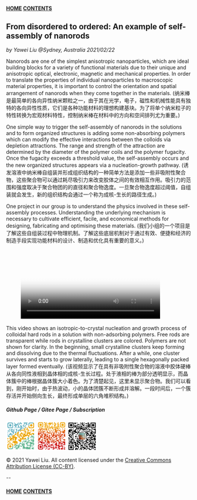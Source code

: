 #### [HOME](../../index.html) [CONTENTS](../index.html)

## From disordered to ordered: An example of self-assembly of nanorods

*by Yawei Liu  @Sydney, Australia 2021/02/22*

Nanorods are one of the simplest anisotropic nanoparticles, which are ideal building blocks for a variety of functional materials due to their unique and anisotropic optical, electronic, magnetic and mechanical properties. In order to translate the properties of individual nanoparticles to macroscopic material properties, it is important to control the orientation and spatial arrangement of nanorods when they come together in the materials. (纳米棒是最简单的各向异性纳米颗粒之一，由于其在光学，电子，磁性和机械性能具有独特的各向异性性质，它们是各种功能材料的理想构建基块。为了将单个纳米粒子的特性转换为宏观材料特性，控制纳米棒在材料中的方向和空间排列尤为重要。)

One simple way to trigger the self-assembly of nanorods in the solutions and to form organized structures is adding some non-absorbing polymers which can modify the effective interactions between the colloids via depletion attractions. The range and strength of the attraction are determined by the diameter of the polymer coils and the polymer fugacity. Once the fugacity exceeds a threshold value, the self-assembly occurs and the new organized structures appears via a nucleation-growth pathway. (诱发溶液中纳米棒自组装并形成组织结构的一种简单方法是添加一些非吸附性聚合物，这些聚合物可以通过耗尽吸引力来改变胶体之间的有效相互作用。吸引力的范围和强度取决于聚合物团的的直径和聚合物逸度。一旦聚合物逸度超过阈值，自组装就会发生，新的组织结构会通过一个称为成核-生长的路径生成。)

One project in our group is to understand the physics involved in these self-assembly processes. Understanding the underlying mechanism is necessary to cultivate efficient, facile, and economical methods for designing, fabricating and optimising these materials. (我们小组的一个项目是了解这些自组装过程中物理机制。了解这些底层机制对于通过有效、便捷和经济的制造手段实现功能材料的设计、制造和优化具有重要的意义。)

<!-- blank line -->
<figure class="video_container">
  <video width="380" controls="true" allowfullscreen="false" poster="images/rod_assembly.jpg">
    <source src="images/rod_assembly.mov" type="video/mp4">
  </video>
</figure>
<!-- blank line -->

This video shows an isotropic-to-crystal nucleation and growth process of colloidal hard rods in a solution with non-adsorbing polymers. Free rods are transparent while rods in crystalline clusters are colored. Polymers are not shown for clarity. In the beginning, small crystalline clusters keep forming and dissolving due to the thermal fluctuations. After a while, one cluster survives and starts to grow laterally, leading to a single hexagonally packed layer formed eventually. (该视频显示了在具有非吸附性聚合物的溶液中胶体硬棒从各向同性液相到晶体相的成核-生长过程。处于液相的棒为部分透明显示，而晶体簇中的棒根据晶体簇大小着色。为了清楚起见，这里未显示聚合物。我们可以看到，刚开始时，由于热波动，小的晶体团簇不断形成并溶解。一段时间后，一个簇存活并开始侧向生长，最终形成单层的六角堆积结构。)


##### Github Page / Gitee Page / Subscription
<img src="images/github_yawei.png" alt="github page" width="80" height="80" />
<img src="images/gitee_yawei.png" alt="gitee page" width="80" height="80" />
<img src="images/wechat.png" alt="wechat" width="80" height="80" />

<footer>
    <script async src="//busuanzi.ibruce.info/busuanzi/2.3/busuanzi.pure.mini.js"></script>
    <span id="busuanzi_container_page_pv" style='display:none'>
      <h6>view <span id="busuanzi_value_page_pv">       </span> times</h6>
    </span>
</footer>

<p>&copy; 2021 Yawei Liu. All content licensed under the <a href="https://creativecommons.org/licenses/by/4.0/legalcode">Creative Commons Attribution License (CC-BY)</a>.</p>

--
#### [HOME](../../index.html) [CONTENTS](../index.html)
